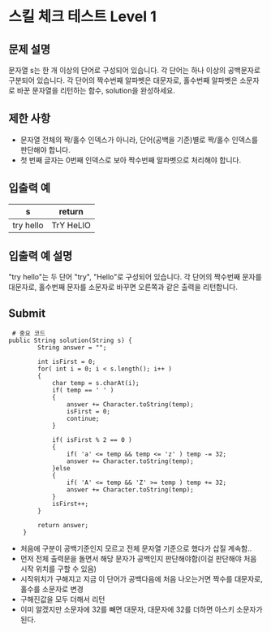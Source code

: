 # 스킬 체크 테스트 Level 1

## 문제 설명
문자열 s는 한 개 이상의 단어로 구성되어 있습니다.
각 단어는 하나 이상의 공백문자로 구분되어 있습니다.
각 단어의 짝수번째 알파벳은 대문자로, 홀수번째 알파벳은 소문자로 바꾼 문자열을 리턴하는 함수, solution을 완성하세요.

## 제한 사항
- 문자열 전체의 짝/홀수 인덱스가 아니라, 단어(공백을 기준)별로 짝/홀수 인덱스를 판단해야 합니다.
- 첫 번째 글자는 0번째 인덱스로 보아 짝수번째 알파벳으로 처리해야 합니다.

## 입출력 예
|s|return|
|---|---|
|try hello|TrY HeLlO|

## 입출력 예 설명
"try hello"는 두 단어 "try", "Hello"로 구성되어 있습니다.
각 단어의 짝수번째 문자를 대문자로, 홀수번째 문자를 소문자로 바꾸면 오른쪽과 같은 출력을 리턴합니다.

## Submit
<pre><code> # 중요 코드
public String solution(String s) {
        String answer = "";

        int isFirst = 0;
        for( int i = 0; i < s.length(); i++ )
        {
            char temp = s.charAt(i);
            if( temp == ' ' )
            {
                answer += Character.toString(temp);
                isFirst = 0;
                continue;
            }

            if( isFirst % 2 == 0 )
            {
                if( 'a' <= temp && temp <= 'z' ) temp -= 32;
                answer += Character.toString(temp);
            }else
            {
                if( 'A' <= temp && 'Z' >= temp ) temp += 32;
                answer += Character.toString(temp);
            }
            isFirst++;
        }

        return answer;
    }
</code></pre>

- 처음에 구분이 공백기준인지 모르고 전체 문자열 기준으로 했다가 삽질 계속함..
- 먼저 전체 출력문을 돌면서 해당 문자가 공백인지 판단해야함(이걸 판단해야 처음 시작 위치를 구할 수 있음)
- 시작위치가 구해지고 지금 이 단어가 공백다음에 처음 나오는거면 짝수를 대문자로, 홀수를 소문자로 변경
- 구해진값을 모두 더해서 리턴
- 이미 알겠지만 소문자에 32를 빼면 대문자, 대문자에 32를 더하면 아스키 소문자가 된다. 
